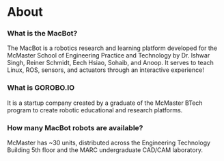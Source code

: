 # About

### What is the MacBot?

The MacBot is a robotics research and learning platform developed for the McMaster School of Engineering Practice and Technology by Dr. Ishwar Singh, Reiner Schmidt, Eech Hsiao, Sohaib, and Anoop. It serves to teach Linux, ROS, sensors, and actuators through an interactive experience!

### What is GOROBO.IO

It is a startup company created by a graduate of the McMaster BTech program to create robotic educational and research platforms.

### How many MacBot robots are available?

McMaster has \~30 units, distributed across the Engineering Technology Building 5th floor and the MARC undergraduate CAD/CAM laboratory.
